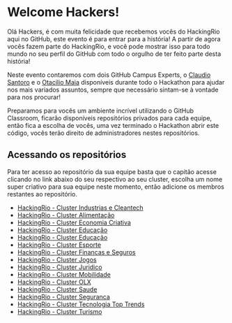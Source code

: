   # Welcome Hackers!
  
  Olá Hackers, é com muita felicidade que recebemos vocês do HackingRio aqui no GitHub, este evento é para entrar para a história! A partir de agora vocês fazem parte do HackingRio, e você pode mostrar isso para todo mundo no seu perfil do GitHub com todo o orgulho de ter feito parte desta história!  

  Neste evento contaremos com dois GitHub Campus Experts, o [Claudio Santoro](https://github.com/ovflowd) e o [Otacilio Maia](https://github.com/otacilion) disponíveis durante todo o Hackathon para ajudar nos mais variados assuntos, sempre que necessário sintam-se à vontade para nos procurar!
  
  Preparamos para vocês um ambiente incrível utilizando o GitHub Classroom, ficarão disponíveis repositórios privados para cada equipe, então fica a escolha de vocês, uma vez terminado o Hackathon abrir este código, vocês terão direito de administradores nestes repositórios.
  
  ## Acessando os repositórios
  
  Para ter acesso ao repositório da sua equipe basta que o capitão acesse clicando no link abaixo do seu respectivo ao seu cluster, escolha um nome super criativo para sua equipe neste momento, então adicione os membros restantes ao repositório.
  
  - [HackingRio - Cluster Industrias e Cleantech](https://classroom.github.com/g/PZNLB149)
  - [HackingRio - Cluster Alimentação](https://classroom.github.com/g/GqE_Xeqw)
  - [HackingRio - Cluster Economia Criativa](https://classroom.github.com/g/jMV6T4Q4)
  - [HackingRio - Cluster Educação](https://classroom.github.com/g/gveS_A77)
  - [HackingRio - Cluster Educação](https://classroom.github.com/g/mjha9cc2)
  - [HackingRio - Cluster Esporte](https://classroom.github.com/g/QkwJ7F83)
  - [HackingRio - Cluster Financas e Seguros](https://classroom.github.com/g/5c50IX0f)
  - [HackingRio - Cluster Jogos](https://classroom.github.com/g/4mYqlRAU)
  - [HackingRio - Cluster Juridico](https://classroom.github.com/g/GIdELiNk)
  - [HackingRio - Cluster Mobilidade](https://classroom.github.com/g/YHgbSYoP)
  - [HackingRio - Cluster OLX](https://classroom.github.com/g/z4ervg7m)
  - [HackingRio - Cluster Saude](https://classroom.github.com/g/JkB_sHpc)
  - [HackingRio - Cluster Seguranca](https://classroom.github.com/g/lezfJnri)
  - [HackingRio - Cluster Tecnologia Top Trends](https://classroom.github.com/g/Iei0PjQt)
  - [HackingRio - Cluster Turismo](https://classroom.github.com/g/QYE93p12)
  
